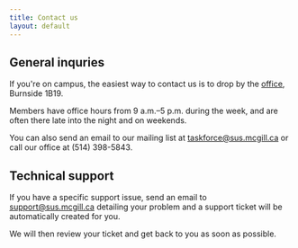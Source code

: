 ```yaml
---
title: Contact us
layout: default
---
```


General inquries
----------------

If you're on campus, the easiest way to contact us is to drop by the [office](the-office.html), Burnside 1B19.

Members have office hours from 9 a.m.&ndash;5 p.m. during the week, and are often there late into the night and on weekends.

You can also send an email to our mailing list at <taskforce@sus.mcgill.ca> or call our office at (514) 398-5843.

Technical support
-----------------

If you have a specific support issue, send an email to <support@sus.mcgill.ca> detailing your problem and a support ticket will be automatically created for you.

We will then review your ticket and get back to you as soon as possible.
